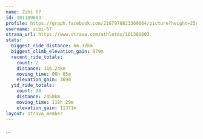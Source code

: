 ```yaml
---
name: Zibi 67
id: 101389603
profile: https://graph.facebook.com/2167978823369064/picture?height=256&width=256
username: zibi-67
strava_url: https://www.strava.com/athletes/101389603
stats:
  biggest_ride_distance: 66.37km
  biggest_climb_elevation_gain: 979m
  recent_ride_totals:
    count: 2
    distance: 116.24km
    moving_time: 06h 05m
    elevation_gain: 369m
  ytd_ride_totals:
    count: 98
    distance: 2458km
    moving_time: 118h 29m
    elevation_gain: 11371m
layout: strava_member
--- 
```

...
